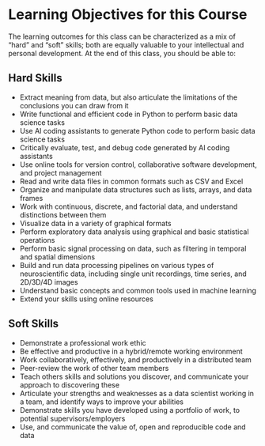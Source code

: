 # Learning Objectives for this Course

The learning outcomes for this class can be characterized as a mix of “hard” and “soft” skills; both are equally valuable to your intellectual and personal development. At the end of this class, you should be able to:

## Hard Skills
- Extract meaning from data, but also articulate the limitations of the conclusions you can draw from it
- Write functional and efficient code in Python to perform basic data science tasks
- Use AI coding assistants to generate Python code to perform basic data science tasks
- Critically evaluate, test, and debug code generated by AI coding assistants
- Use online tools for version control, collaborative software development, and project management
- Read and write data files in common formats such as CSV and Excel
- Organize and manipulate data structures such as lists, arrays, and data frames
- Work with continuous, discrete, and factorial data, and understand distinctions between them
- Visualize data in a variety of graphical formats
- Perform exploratory data analysis using graphical and basic statistical operations
- Perform basic signal processing on data, such as filtering in temporal and spatial dimensions
- Build and run data processing pipelines on various types of neuroscientific data, including single unit recordings, time series, and 2D/3D/4D images
- Understand basic concepts and common tools used in machine learning
- Extend your skills using online resources

## Soft Skills
- Demonstrate a professional work ethic
- Be effective and productive in a hybrid/remote working environment
- Work collaboratively, effectively, and productively in a distributed team
- Peer-review the work of other team members
- Teach others skills and solutions you discover, and communicate your approach to discovering these
- Articulate your strengths and weaknesses as a data scientist working in a team, and identify ways to improve your abilities
- Demonstrate skills you have developed using a portfolio of work, to potential supervisors/employers
- Use, and communicate the value of, open and reproducible code and data

